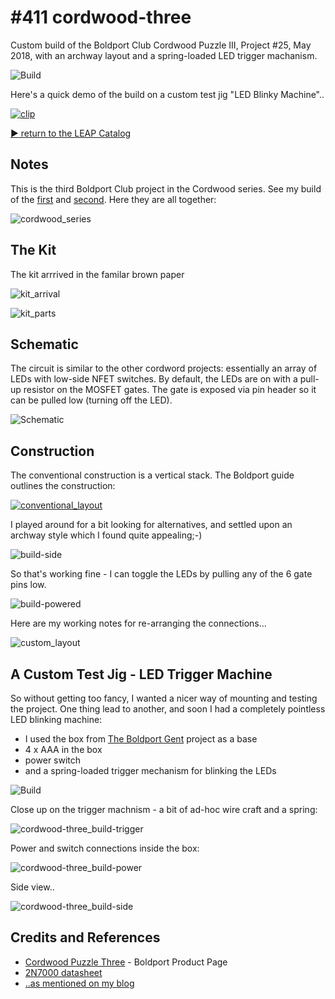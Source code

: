 # #411 cordwood-three

Custom build of the Boldport Club Cordwood Puzzle III, Project #25, May 2018, with an archway layout and a spring-loaded LED trigger machanism.

![Build](./assets/cordwood-three_build.jpg?raw=true)

Here's a quick demo of the build on a custom test jig "LED Blinky Machine"..

[![clip](http://img.youtube.com/vi/ol5FfNbUmC8/0.jpg)](http://www.youtube.com/watch?v=ol5FfNbUmC8)

[:arrow_forward: return to the LEAP Catalog](https://leap.tardate.com)

## Notes

This is the third Boldport Club project in the Cordwood series.
See my build of the [first](../cordwood) and [second](../cordwood-too).
Here they are all together:

![cordwood_series](./assets/cordwood_series.jpg?raw=true)

## The Kit

The kit arrrived in the familar brown paper

![kit_arrival](./assets/kit_arrival.jpg?raw=true)

![kit_parts](./assets/kit_parts.jpg?raw=true)

## Schematic

The circuit is similar to the other cordword projects: essentially an array of
LEDs with low-side NFET switches. By default, the LEDs are on with a pull-up resistor on the MOSFET gates.
The gate is exposed via pin header so it can be pulled low (turning off the LED).

![Schematic](./assets/cordwood-three_schematic.jpg?raw=true)

## Construction

The conventional construction is a vertical stack. The Boldport guide outlines the construction:

[![conventional_layout](./assets/conventional_layout.jpg?raw=true)](https://www.boldport.com/products/cordwood-puzzle-three)

I played around for a bit looking for alternatives, and settled upon an archway style which I found quite appealing;-)

![build-side](./assets/build-side.jpg?raw=true)

So that's working fine - I can toggle the LEDs by pulling any of the 6 gate pins low.

![build-powered](./assets/build-powered.jpg?raw=true)

Here are my working notes for re-arranging the connections...

![custom_layout](./assets/custom_layout.jpg?raw=true)


## A Custom Test Jig - LED Trigger Machine

So without getting too fancy, I wanted a nicer way of mounting and testing the project.
One thing lead to another, and soon I had a completely pointless LED blinking machine:

* I used the box from [The Boldport Gent](../TheGent) project as a base
* 4 x AAA in the box
* power switch
* and a spring-loaded trigger mechanism for blinking the LEDs

![Build](./assets/cordwood-three_build.jpg?raw=true)

Close up on the trigger machnism - a bit of ad-hoc wire craft and a spring:

![cordwood-three_build-trigger](./assets/cordwood-three_build-trigger.jpg?raw=true)

Power and switch connections inside the box:

![cordwood-three_build-power](./assets/cordwood-three_build-power.jpg?raw=true)

Side view..

![cordwood-three_build-side](./assets/cordwood-three_build-side.jpg?raw=true)

## Credits and References
* [Cordwood Puzzle Three](https://www.boldport.com/products/cordwood-puzzle-three) - Boldport Product Page
* [2N7000 datasheet](http://www.futurlec.com/Transistors/2N7000.shtml)
* [..as mentioned on my blog](https://blog.tardate.com/2018/08/leap411-cordwood-iii-archway-trigger-mod.html)
